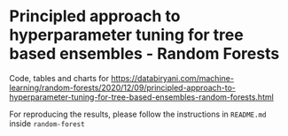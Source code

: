 # Principled approach to hyperparameter tuning for tree based ensembles - Random Forests

Code, tables and charts for https://databiryani.com/machine-learning/random-forests/2020/12/09/principled-approach-to-hyperparameter-tuning-for-tree-based-ensembles-random-forests.html

For reproducing the results, please follow the instructions in `README.md` inside `random-forest`

